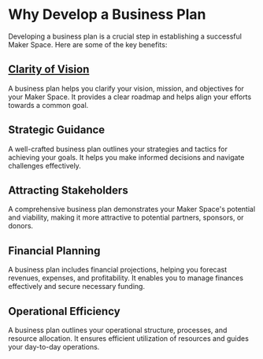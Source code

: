# Why Develop a Business Plan

Developing a business plan is a crucial step in establishing a successful Maker Space. Here are some of the key benefits:

## [Clarity of Vision](https://github.com/mrthomware/MakerSpace/blob/main/MakerSpace/4.0_Develop_a_Business_Plan/Why%20Develop%20a%20Business%20Plan/Clarity%20of%20Vision.md)
A business plan helps you clarify your vision, mission, and objectives for your Maker Space. It provides a clear roadmap and helps align your efforts towards a common goal.

## Strategic Guidance
A well-crafted business plan outlines your strategies and tactics for achieving your goals. It helps you make informed decisions and navigate challenges effectively.

## Attracting Stakeholders
A comprehensive business plan demonstrates your Maker Space's potential and viability, making it more attractive to potential partners, sponsors, or donors.

## Financial Planning
A business plan includes financial projections, helping you forecast revenues, expenses, and profitability. It enables you to manage finances effectively and secure necessary funding.

## Operational Efficiency
A business plan outlines your operational structure, processes, and resource allocation. It ensures efficient utilization of resources and guides your day-to-day operations.

